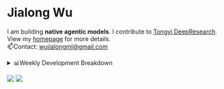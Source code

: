#  Jialong Wu

I am building **native agentic models**. I contribute to [Tongyi DeepResearch](https://github.com/Alibaba-NLP/DeepResearch).<br>
View my [homepage](https://callanwu.github.io/) for more details. <br>
📫Contact: wujialongml@gmail.com

<details><summary>📊Weekly Development Breakdown</summary>

<!--START_SECTION:waka-->

```txt
From: 04 October 2025 - To: 11 October 2025

Total Time: 5 hrs 51 mins

Python     3 hrs 26 mins   ██████████████▓░░░░░░░░░░   58.78 %
JSON       1 hr 41 mins    ███████▒░░░░░░░░░░░░░░░░░   28.80 %
Markdown   42 mins         ███░░░░░░░░░░░░░░░░░░░░░░   12.00 %
Text       1 min           ░░░░░░░░░░░░░░░░░░░░░░░░░   00.32 %
HTML       0 secs          ░░░░░░░░░░░░░░░░░░░░░░░░░   00.10 %
```

<!--END_SECTION:waka-->

[![wakatime](https://wakatime.com/badge/user/c6720b29-9431-4a60-bc9d-e1fb2b6bd65f.svg)](https://wakatime.com/@c6720b29-9431-4a60-bc9d-e1fb2b6bd65f)
</details>

[![](https://img.shields.io/badge/Google%20Scholar-4385FE.svg?&color=d6d6d6&style=flat-square&logo=google-scholar)](https://scholar.google.com/citations?user=6eg2m4YAAAAJ)
![](https://komarev.com/ghpvc/?username=callanwu)

